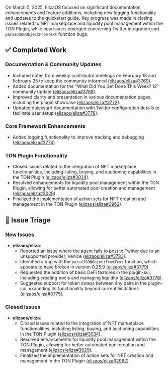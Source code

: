 On March 5, 2025, ElizaOS focused on significant documentation enhancements and feature additions, including new logging functionality and updates to the quickstart guide. Key progress was made in closing issues related to NFT marketplace and liquidity pool management within the TON Plugin, while new issues emerged concerning Twitter integration and `parseJSONObjectFromText` function bugs.

## ✅ Completed Work
### Documentation & Community Updates
- Included notes from weekly contributor meetings on February 18 and February 25 to keep the community informed ([elizaos/eliza#3769](https://github.com/elizaos/eliza/pull/3769)).
- Added documentation for the "What Did You Get Done This Week? 12" community update ([elizaos/eliza#3768](https://github.com/elizaos/eliza/pull/3768)).
- Improved clarity and presentation in various documentation pages, including the plugin showcase ([elizaos/eliza#3772](https://github.com/elizaos/eliza/pull/3772)).
- Updated quickstart documentation with Twitter configuration details to facilitate user setup ([elizaos/eliza#3778](https://github.com/elizaos/eliza/pull/3778)).

### Core Framework Enhancements
- Added logging functionality to improve tracking and debugging ([elizaos/eliza#3774](https://github.com/elizaos/eliza/pull/3774)).

### TON Plugin Functionality
- Closed issues related to the integration of NFT marketplace functionalities, including listing, buying, and auctioning capabilities in the TON Plugin ([elizaos/eliza#3034](https://github.com/elizaos/eliza/issues/3034)).
- Resolved enhancements for liquidity pool management within the TON Plugin, allowing for better automated pool creation and management ([elizaos/eliza#3029](https://github.com/elizaos/eliza/issues/3029)).
- Finalized the implementation of action sets for NFT creation and management in the TON Plugin ([elizaos/eliza#2962](https://github.com/elizaos/eliza/issues/2962)).

## 🐞 Issue Triage
### New Issues
- **elizaos/eliza**:
    - Reported an issue where the agent fails to post to Twitter due to an unsupported provider, Venice ([elizaos/eliza#3783](https://github.com/elizaos/eliza/issues/3783)).
    - Identified a bug with the `parseJSONObjectFromText` function, which appears to have broken in version 0.25.9 ([elizaos/eliza#3779](https://github.com/elizaos/eliza/issues/3779)).
    - Requested the addition of basic DeFi features in the plugin-sui, including creating pools and managing liquidity ([elizaos/eliza#3776](https://github.com/elizaos/eliza/issues/3776)).
    - Suggested support for token swaps between any pairs in the plugin-sui, expanding its functionality beyond current limitations ([elizaos/eliza#3775](https://github.com/elizaos/eliza/issues/3775)).

### Closed Issues
- **elizaos/eliza**:
    - Closed issues related to the integration of NFT marketplace functionalities, including listing, buying, and auctioning capabilities in the TON Plugin ([elizaos/eliza#3034](https://github.com/elizaos/eliza/issues/3034)).
    - Resolved enhancements for liquidity pool management within the TON Plugin, allowing for better automated pool creation and management ([elizaos/eliza#3029](https://github.com/elizaos/eliza/issues/3029)).
    - Finalized the implementation of action sets for NFT creation and management in the TON Plugin ([elizaos/eliza#2962](https://github.com/elizaos/eliza/issues/2962)).